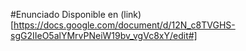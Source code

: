 #Enunciado
Disponible en (link)[https://docs.google.com/document/d/12N_c8TVGHS-sgG2IIeO5alYMrvPNeiW19bv_vgVc8xY/edit#]
